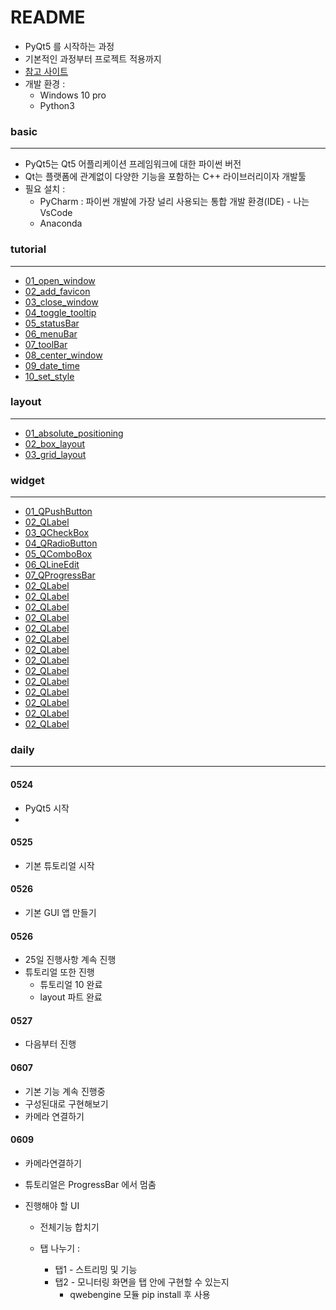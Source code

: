 # README

- PyQt5 를 시작하는 과정
- 기본적인 과정부터 프로젝트 적용까지
- [참고 사이트](https://wikidocs.net/21920)
- 개발 환경 : 
  - Windows 10 pro
  - Python3



### basic

---

- PyQt5는 Qt5 어플리케이션 프레임워크에 대한 파이썬 버전
- Qt는 플랫폼에 관계없이 다양한 기능을 포함하는 C++ 라이브러리이자 개발툴
- 필요 설치 : 
  - PyCharm : 파이썬 개발에 가장 널리 사용되는 통합 개발 환경(IDE) - 나는 VsCode
  - Anaconda





### tutorial

---

- [01_open_window](https://github.com/sehooh5/keti/blob/master/Basic/PyQt5/tutorial/01_open_window.md)
- [02_add_favicon](https://github.com/sehooh5/keti/blob/master/Basic/PyQt5/tutorial/02_add_favicon.md)
- [03_close_window](https://github.com/sehooh5/keti/blob/master/Basic/PyQt5/tutorial/03_close_window.md)
- [04_toggle_tooltip](https://github.com/sehooh5/keti/blob/master/Basic/PyQt5/tutorial/04_toggle_tooltip.md)
- [05_statusBar](https://github.com/sehooh5/keti/blob/master/Basic/PyQt5/tutorial/05_statusBar.md)
- [06_menuBar](https://github.com/sehooh5/keti/blob/master/Basic/PyQt5/tutorial/06_menuBar.md)
- [07_toolBar](https://github.com/sehooh5/keti/blob/master/Basic/PyQt5/tutorial/07_toolBar.md)
- [08_center_window](https://github.com/sehooh5/keti/blob/master/Basic/PyQt5/tutorial/08_center_window.md)
- [09_date_time](https://github.com/sehooh5/keti/blob/master/Basic/PyQt5/tutorial/09_date_time.md)
- [10_set_style](https://github.com/sehooh5/keti/blob/master/Basic/PyQt5/tutorial/10_set_style.md)



### layout

---

- [01_absolute_positioning](https://github.com/sehooh5/keti/blob/master/Basic/PyQt5/layout/01_absolute_positioning.md)
- [02_box_layout](https://github.com/sehooh5/keti/blob/master/Basic/PyQt5/layout/02_box_layout.md)
- [03_grid_layout](https://github.com/sehooh5/keti/blob/master/Basic/PyQt5/layout/03_grid_layout.md)



### widget

---

- [01_QPushButton](https://github.com/sehooh5/keti/blob/master/Basic/PyQt5/widget/01_QPushButton.md)
- [02_QLabel](https://github.com/sehooh5/keti/blob/master/Basic/PyQt5/widget/02_QLabel.md)
- [03_QCheckBox](https://github.com/sehooh5/keti/blob/master/Basic/PyQt5/widget/03_QCheckBox.md)
- [04_QRadioButton](https://github.com/sehooh5/keti/blob/master/Basic/PyQt5/widget/04_QRadioButton.md)
- [05_QComboBox](https://github.com/sehooh5/keti/blob/master/Basic/PyQt5/widget/05_QComboBox.md)
- [06_QLineEdit](https://github.com/sehooh5/keti/blob/master/Basic/PyQt5/widget/06_QLineEdit.md)
- [07_QProgressBar](https://github.com/sehooh5/keti/blob/master/Basic/PyQt5/widget/07_QProgressBar.md)
- [02_QLabel](https://github.com/sehooh5/keti/blob/master/Basic/PyQt5/widget/02_QLabel.md)
- [02_QLabel](https://github.com/sehooh5/keti/blob/master/Basic/PyQt5/widget/02_QLabel.md)
- [02_QLabel](https://github.com/sehooh5/keti/blob/master/Basic/PyQt5/widget/02_QLabel.md)
- [02_QLabel](https://github.com/sehooh5/keti/blob/master/Basic/PyQt5/widget/02_QLabel.md)
- [02_QLabel](https://github.com/sehooh5/keti/blob/master/Basic/PyQt5/widget/02_QLabel.md)
- [02_QLabel](https://github.com/sehooh5/keti/blob/master/Basic/PyQt5/widget/02_QLabel.md)
- [02_QLabel](https://github.com/sehooh5/keti/blob/master/Basic/PyQt5/widget/02_QLabel.md)
- [02_QLabel](https://github.com/sehooh5/keti/blob/master/Basic/PyQt5/widget/02_QLabel.md)
- [02_QLabel](https://github.com/sehooh5/keti/blob/master/Basic/PyQt5/widget/02_QLabel.md)
- [02_QLabel](https://github.com/sehooh5/keti/blob/master/Basic/PyQt5/widget/02_QLabel.md)
- [02_QLabel](https://github.com/sehooh5/keti/blob/master/Basic/PyQt5/widget/02_QLabel.md)
- [02_QLabel](https://github.com/sehooh5/keti/blob/master/Basic/PyQt5/widget/02_QLabel.md)
- [02_QLabel](https://github.com/sehooh5/keti/blob/master/Basic/PyQt5/widget/02_QLabel.md)
- [02_QLabel](https://github.com/sehooh5/keti/blob/master/Basic/PyQt5/widget/02_QLabel.md)







### daily

---



#### 0524

- PyQt5 시작
- 



#### 0525

- 기본 튜토리얼 시작



#### 0526

- 기본 GUI 앱 만들기



#### 0526

- 25일 진행사항 계속 진행
- 튜토리얼 또한 진행
  - 튜토리얼 10 완료
  - layout 파트 완료 



#### 0527

- 다음부터 진행



#### 0607

- 기본 기능 계속 진행중
- 구성된대로 구현해보기
- 카메라 연결하기



#### 0609

- 카메라연결하기

- 튜토리얼은 ProgressBar 에서 멈춤

- 진행해야 할 UI

  - 전체기능 합치기

  - 탭 나누기 : 

    - 탭1 - 스트리밍 및 기능
    - 탭2 - 모니터링 화면을 탭 안에 구현할 수 있는지 
      - qwebengine 모듈 pip install 후 사용

    